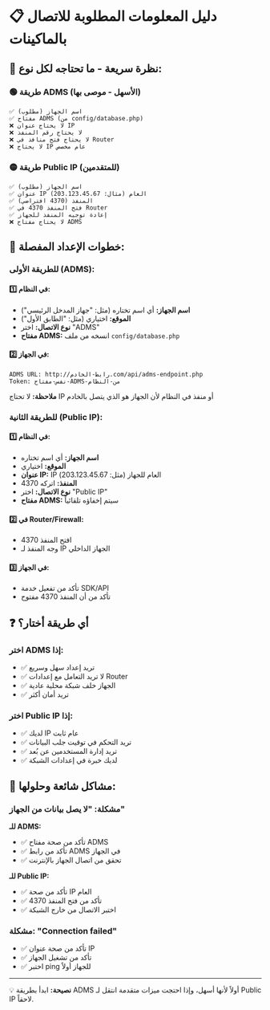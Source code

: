 # 📋 دليل المعلومات المطلوبة للاتصال بالماكينات

## 🎯 نظرة سريعة - ما تحتاجه لكل نوع:

### 🟢 طريقة ADMS (الأسهل - موصى بها)
```
✅ اسم الجهاز (مطلوب)
✅ مفتاح ADMS (من config/database.php)
❌ لا يحتاج عنوان IP
❌ لا يحتاج رقم المنفذ
❌ لا يحتاج فتح منافذ في Router
❌ لا يحتاج IP عام مخصص
```

### 🟡 طريقة Public IP (للمتقدمين)
```
✅ اسم الجهاز (مطلوب)
✅ عنوان IP العام (مثال: 203.123.45.67)
✅ المنفذ (4370 افتراضي)
✅ فتح المنفذ 4370 في Router
✅ إعادة توجيه المنفذ للجهاز
❌ لا يحتاج مفتاح ADMS
```

## 🔧 خطوات الإعداد المفصلة:

### للطريقة الأولى (ADMS):

#### 1️⃣ في النظام:
- **اسم الجهاز:** أي اسم تختاره (مثل: "جهاز المدخل الرئيسي")
- **الموقع:** اختياري (مثل: "الطابق الأول")
- **نوع الاتصال:** اختر "ADMS"
- **مفتاح ADMS:** انسخه من ملف `config/database.php`

#### 2️⃣ في الجهاز:
```
ADMS URL: http://رابط-الخادم.com/api/adms-endpoint.php
Token: نفس-مفتاح-ADMS-من-النظام
```

**ملاحظة:** لا تحتاج IP أو منفذ في النظام لأن الجهاز هو الذي يتصل بالخادم

### للطريقة الثانية (Public IP):

#### 1️⃣ في النظام:
- **اسم الجهاز:** أي اسم تختاره
- **الموقع:** اختياري
- **عنوان IP:** IP العام للجهاز (مثل: 203.123.45.67)
- **المنفذ:** اتركه 4370
- **نوع الاتصال:** اختر "Public IP"
- **مفتاح ADMS:** سيتم إخفاؤه تلقائياً

#### 2️⃣ في Router/Firewall:
- افتح المنفذ 4370
- وجه المنفذ لـ IP الجهاز الداخلي

#### 3️⃣ في الجهاز:
- تأكد من تفعيل خدمة SDK/API
- تأكد من أن المنفذ 4370 مفتوح

## ❓ أي طريقة أختار؟

### اختر ADMS إذا:
- ✅ تريد إعداد سهل وسريع
- ✅ لا تريد التعامل مع إعدادات Router
- ✅ الجهاز خلف شبكة محلية عادية
- ✅ تريد أمان أكثر

### اختر Public IP إذا:
- ✅ لديك IP عام ثابت
- ✅ تريد التحكم في توقيت جلب البيانات
- ✅ تريد إدارة المستخدمين عن بُعد
- ✅ لديك خبرة في إعدادات الشبكة

## 🚨 مشاكل شائعة وحلولها:

### مشكلة: "لا يصل بيانات من الجهاز"
**للـ ADMS:**
- ✅ تأكد من صحة مفتاح ADMS
- ✅ تأكد من رابط ADMS في الجهاز
- ✅ تحقق من اتصال الجهاز بالإنترنت

**للـ Public IP:**
- ✅ تأكد من صحة IP العام
- ✅ تأكد من فتح المنفذ 4370
- ✅ اختبر الاتصال من خارج الشبكة

### مشكلة: "Connection failed"
- ✅ تأكد من صحة عنوان IP
- ✅ تأكد من تشغيل الجهاز
- ✅ اختبر ping للجهاز أولاً

---
💡 **نصيحة:** ابدأ بطريقة ADMS أولاً لأنها أسهل، وإذا احتجت ميزات متقدمة انتقل لـ Public IP لاحقاً.
